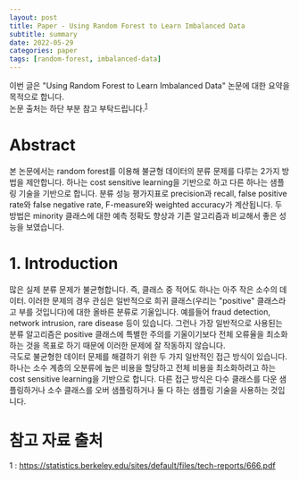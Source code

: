```yaml
---
layout: post
title: Paper - Using Random Forest to Learn Imbalanced Data
subtitle: summary
date: 2022-05-29
categories: paper
tags: [random-forest, imbalanced-data]
---
```


이번 글은 "Using Random Forest to Learn Imbalanced Data" 논문에 대한 요약을 목적으로 합니다.  
논문 출처는 하단 부분 참고 부탁드립니다.<sup>[1](#references)</sup>  

# Abstract

본 논문에서는 random forest를 이용해 불균형 데이터의 분류 문제를 다루는 2가지 방법을 제안합니다. 하나는 cost sensitive learning을 기반으로 하고 다른 하나는 샘플링 기술을 기반으로 합니다. 분류 성능 평가지표로 precision과 recall, false positive rate와 false negative rate, F-measure와 weighted accuracy가 계산됩니다. 두 방법은 minority 클래스에 대한 예측 정확도 향상과 기존 알고리즘과 비교해서 좋은 성능을 보였습니다.  

# 1. Introduction

많은 실제 분류 문제가 불균형합니다. 즉, 클래스 중 적어도 하나는 아주 작은 소수의 데이터. 이러한 문제의 경우 관심은 일반적으로 희귀 클래스(우리는 "positive" 클래스라고 부를 것입니다)에 대한 올바른 분류로 기울입니다. 예를들어 fraud detection, network intrusion, rare disease 등이 있습니다. 그런나 가장 일반적으로 사용된는 분류 알고리즘은 positive 클래스에 특별한 주의를 기울이기보다 전체 오류율을 최소화하는 것을 목표로 하기 때문에 이러한 문제에 잘 작동하지 않습니다.  
극도로 불균형한 데이터 문제를 해결하기 위한 두 가지 일반적인 접근 방식이 있습니다. 하나는 소수 계층의 오분류에 높은 비용을 할당하고 전체 비용을 최소화하려고 하는 cost sensitive learning을 기반으로 합니다. 다른 접근 방식은 다수 클래스를 다운 샘플링하거나 소수 클래스를 오버 샘플링하거나 둘 다 하는 샘플링 기술을 사용하는 것입니다. 

# 참고 자료 출처

<a name="references">1</a> : https://statistics.berkeley.edu/sites/default/files/tech-reports/666.pdf  
